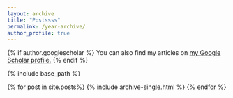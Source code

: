 ```yaml
---
layout: archive
title: "Postssss"
permalink: /year-archive/
author_profile: true
---
```


{% if author.googlescholar %}
  You can also find my articles on <u><a href="{{author.googlescholar}}">my Google Scholar profile</a>.</u>
{% endif %}

{% include base_path %}

{% for post in site.posts%}
  {% include archive-single.html %}
{% endfor %}

